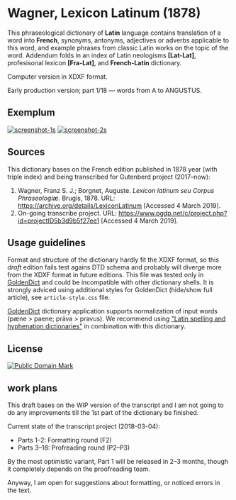 # Wagner, Lexicon Latinum (1878)

This phraseological dictionary of **Latin** language contains translation of a word into **French**, synonyms, antonyms, adjectives or adverbs applicable to this word, and example phrases from classic Latin works on the topic of the word. Addendum folds in an index of Latin neologisms **[Lat-Lat]**, profesisonal lexicon **[Fra-Lat]**, and **French-Latin** dictionary.

Computer version in XDXF format.

Early production version; part 1/18 — words from A to ANGUSTUS.


## Exemplum

[![screenshot-1s](https://user-images.githubusercontent.com/13879891/54047082-21b0da80-41e7-11e9-9aba-f5cc0b549f45.png)](https://user-images.githubusercontent.com/13879891/54047048-0e9e0a80-41e7-11e9-96d5-8211db3bd34d.png)
[![screenshot-2s](https://user-images.githubusercontent.com/13879891/54047088-26758e80-41e7-11e9-8603-53b289e7924a.png)](https://user-images.githubusercontent.com/13879891/54047084-24133480-41e7-11e9-8d45-c614fdc60bfd.png)

## Sources

This dictionary bases on the French edition published in 1878 year (with triple index) and being transcribed for Gutenberd project (2017–now):
    
1. Wagner, Franz S. J.; Borgnet, Auguste. _Lexicon latinum seu Corpus Phraseologiæ._ Brugis, 1878. URL: <https://archive.org/details/LexiconLatinum> \[Accessed 4 March 2019\].
1. On-going transcribe project. URL: <https://www.pgdp.net/c/project.php?id=projectID5b3d9b5f27ee1> \[Accessed 4 March 2019\].


## Usage guidelines

Format and structure of the dictionary hardly fit the XDXF format, so this _draft_ edition fails test agains DTD schema and probably will diverge more from the XDXF format in future editions. This file was tested only in [GoldenDict][1] and could be incompatible with other dictionary shells. It is strongly adviced using additional styles for GoldenDict (hide/show full article), see `article-style.css` file.

[GoldenDict][1] dictionary application supports normalization of input words (pæne > paene; prāva > pravus). We recommend using ["Latin spelling and hyphenation dictionaries"][2] in combination with this dictionary.


## License

<a rel="license" href="http://creativecommons.org/publicdomain/mark/1.0/">
<img src="https://licensebuttons.net/p/mark/1.0/88x31.png"
     style="border-style: none;" alt="Public Domain Mark" />
</a>


## work plans

This draft bases on the WIP version of the transcript and I am not going to do any improvements till the 1st part of the dictionary be finished.

Current state of the transcript project (2018-03-04):

* Parts 1–2: Formatting round (F2)
* Parts 3–18: Profreading round (P2–P3)

By the most optimistic variant, Part 1 will be released in 2–3 months, though it completely depends on the proofreading team.

Anyway, I am open for suggestions about formatting, or noticed errors in the text.


[1]: https://en.wikipedia.org/wiki/GoldenDict
[2]: https://extensions.libreoffice.org/extensions/latin-spelling-and-hyphenation-dictionaries
[3]: https://www.pgdp.net/c/project.php?id=projectID4714f1abc7676

